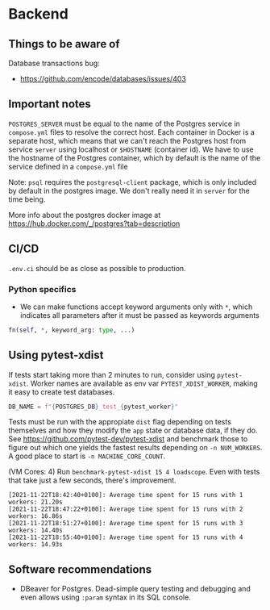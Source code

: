 # Backend
## Things to be aware of

Database transactions bug:
 - https://github.com/encode/databases/issues/403

## Important notes

``POSTGRES_SERVER`` must be equal to the name of the Postgres service in ``compose.yml`` files to resolve the correct host. Each container in Docker is a separate host, which means that we can't reach the Postgres host
from service ``server`` using localhost or ``$HOSTNAME`` (container id). We have to use the hostname of the Postgres container,
which by default is the name of the service defined in a ``compose.yml`` file

Note: ``psql`` requires the ``postgresql-client`` package, which is only included by default in the postgres image. We don't really need it in ``server`` for the time being.

More info about the postgres docker image at <https://hub.docker.com/_/postgres?tab=description>

## CI/CD

``.env.ci`` should be as close as possible to production.

### Python specifics

- We can make functions accept keyword arguments only with ``*``, which indicates all parameters after it must be passed as keywords arguments

```python
fn(self, *, keyword_arg: type, ...)
```

## Using pytest-xdist

If tests start taking more than 2 minutes to run, consider using ``pytest-xdist``. Worker names are available as env var ``PYTEST_XDIST_WORKER``, making it easy to create test databases.

```python
DB_NAME = f"{POSTGRES_DB}_test_{pytest_worker}"
```

Tests must be run with the appropiate ``dist`` flag depending on tests themselves and how they modify the ``app`` state or database data, if they do.
See <https://github.com/pytest-dev/pytest-xdist> and benchmark those to figure out which one yields the fastest results depending on ``-n NUM_WORKERS``. A good place to start is ``-n MACHINE_CORE_COUNT``.


(VM Cores: 4) Run ``benchmark-pytest-xdist 15 4 loadscope``. Even with tests that take just a few seconds, there's improvement.
```log
[2021-11-22T18:42:40+0100]: Average time spent for 15 runs with 1 workers: 21.20s
[2021-11-22T18:47:22+0100]: Average time spent for 15 runs with 2 workers: 16.86s
[2021-11-22T18:51:27+0100]: Average time spent for 15 runs with 3 workers: 14.40s
[2021-11-22T18:55:40+0100]: Average time spent for 15 runs with 4 workers: 14.93s
```

## Software recommendations

- DBeaver for Postgres. Dead-simple query testing and debugging and even allows using ``:param`` syntax in its SQL console.
